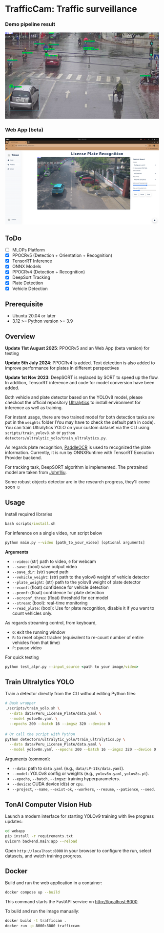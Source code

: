 # TrafficCam: Traffic surveillance
### Demo pipeline result
![Demo](data/demo.jpg)
### Web App (beta)
![Demo](data/demo2.png)

## ToDo
- [ ] MLOPs Platform
- [x] PPOCRv5 (Detection + Orientation + Recognition)
- [x] TensorRT Inference
- [x] ONNX Models
- [x] PPOCRv4 (Detection + Recognition)
- [x] DeepSort Tracking 
- [x] Plate Detection
- [x] Vehicle Detection

## Prerequisite
* Ubuntu 20.04 or later
* 3.12 >= Python version >= 3.9

## Overview
**Update 11st August 2025**: PPOCRv5 and an Web App (beta version) for testing

**Update 5th July 2024**: PPOCRv4 is added. Text detection is also added to improve performance for plates in different perspectives

**Update 1st Nov 2023**: DeepSORT is replaced by SORT to speed up the flow. In addition, TensorRT inference and code for model conversion have been added.

Both vehicle and plate detector based on the YOLOv8 model, please checkout the official repository [Ultralytics](https://github.com/ultralytics/ultralytics) to install environment for inference as well as training.

For instant usage, there are two trained model for both detection tasks are put in the ```weights``` folder (You may have to check the default path in code). You can train Ultralytics YOLO on your custom dataset via the CLI using `scripts/train_yolov8.sh` or `python detectors/ultralytic_yolo/train_ultralytics.py`.

As regards plate recognition, [PaddleOCR](https://github.com/PaddlePaddle/PaddleOCR) is used to recognized the plate information. Currently, it is run by ONNXRuntime with TensorRT Execution Provider backend.

For tracking task, DeepSORT algorithm is implemented. The pretrained model are taken from [John1liu](https://github.com/John1liu/YOLOV5-DeepSORT-Vehicle-Tracking-Master).

Some robust objects detector are in the research progress, they'll come soon :relaxed:

## Usage
<!-- Clone this repository
```bat
git clone https://github.com/tungedng2710/license-plate-recognition.git
cd license-plate-recognition
``` -->
Install required libraries
```bat
bash scripts/install.sh
```

For inference on a single video, run script below
```bat
python main.py --video [path_to_your_video] [optional arguments]
```
**Arguments**
- ```--video```: (str) path to video, ```0``` for webcam
- ```--save```: (bool) save output video
- ```--save_dir```: (str) saved path
- ```--vehicle_weight```: (str) path to the yolov8 weight of vehicle detector
- ```--plate_weight```: (str) path to the yolov8 weight of plate detector
- ```--vconf```: (float) confidence for vehicle detection
- ```--pconf```: (float) confidence for plate detection
- ```--ocrconf_thres```: (float) threshold for ocr model
- ```--stream```: (bool): real-time monitoring
- ```--read_plate```: (bool): Use for plate recognition, disable it if you want to count vehicles only.

As regards streaming control, from keyboard, 
- ```Q```: exit the running window
- ```R```: to reset object tracker (equivalent to re-count number of entire vehicles from that time)
- ```P```: pause video

For quick testing
```bat
python test_alpr.py --input_source <path to your image/video>
```

## Train Ultralytics YOLO
Train a detector directly from the CLI without editing Python files:

```bash
# Bash wrapper
./scripts/train_yolo.sh \
  --data data/Peru_License_Plate/data.yaml \
  --model yolov8n.yaml \
  --epochs 200 --batch 16 --imgsz 320 --device 0

# Or call the script with Python
python detectors/ultralytic_yolo/train_ultralytics.py \
  --data data/Peru_License_Plate/data.yaml \
  --model yolov8n.yaml --epochs 200 --batch 16 --imgsz 320 --device 0
```

Arguments (common):
- `--data`: path to `data.yaml` (e.g., `data/LP-11k/data.yaml`).
- `--model`: YOLOv8 config or weights (e.g., `yolov8n.yaml`, `yolov8s.pt`).
- `--epochs`, `--batch`, `--imgsz`: training hyperparameters.
- `--device`: CUDA device id(s) or `cpu`.
- `--project`, `--name`, `--exist-ok`, `--workers`, `--resume`, `--patience`, `--seed`.

## TonAI Computer Vision Hub
Launch a modern interface for starting YOLOv9 training with live progress updates:

```bash
cd webapp
pip install -r requirements.txt
uvicorn backend.main:app --reload
```

Open `http://localhost:8000` in your browser to configure the run, select datasets, and watch training progress.

## Docker
Build and run the web application in a container:
```bash
docker compose up --build
```
This command starts the FastAPI service on [http://localhost:8000](http://localhost:8000).

To build and run the image manually:
```bash
docker build -t trafficcam .
docker run -p 8000:8000 trafficcam
```
